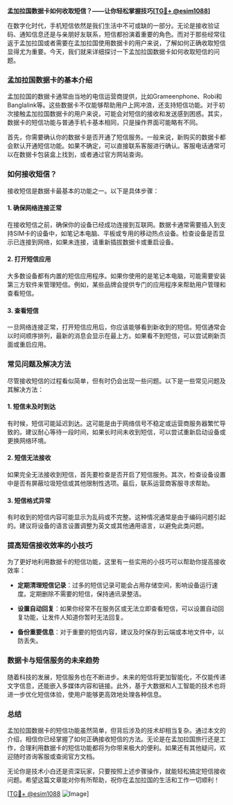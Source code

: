 **孟加拉国数据卡如何收取短信？——让你轻松掌握技巧[[TG💪+ @esim1088](https://t.me/s/esim1088)]**

在数字化时代，手机短信依然是我们生活中不可或缺的一部分。无论是接收验证码、通知信息还是与亲朋好友联系，短信都扮演着重要的角色。而对于那些经常往返于孟加拉国或者需要在孟加拉国使用数据卡的用户来说，了解如何正确收取短信显得尤为重要。今天，我们就来详细探讨一下孟加拉国数据卡如何收取短信的问题。

### 孟加拉国数据卡的基本介绍

孟加拉国的数据卡通常由当地的电信运营商提供，比如Grameenphone、Robi和Banglalink等。这些数据卡不仅能够帮助用户上网冲浪，还支持短信功能。对于初次接触孟加拉国数据卡的用户来说，可能会对短信的接收和发送感到困惑。其实，数据卡的短信功能与普通手机卡基本相同，只是操作界面可能略有不同。

首先，你需要确认你的数据卡是否开通了短信服务。一般来说，新购买的数据卡都会默认开通短信功能。如果不确定，可以直接联系客服进行确认。客服电话通常可以在数据卡包装盒上找到，或者通过官方网站查询。

### 如何接收短信？

接收短信是数据卡最基本的功能之一。以下是具体步骤：

#### 1. 确保网络连接正常
在接收短信之前，确保你的设备已经成功连接到互联网。数据卡通常需要插入到支持SIM卡的设备中，如笔记本电脑、平板或专用的移动热点设备。检查设备是否显示已连接到网络，如果未连接，请重新插拔数据卡或重启设备。

#### 2. 打开短信应用
大多数设备都有内置的短信应用程序。如果你使用的是笔记本电脑，可能需要安装第三方软件来管理短信。例如，某些品牌会提供专门的应用程序来帮助用户管理和查看短信。

#### 3. 查看短信
一旦网络连接正常，打开短信应用后，你应该能够看到新收到的短信。短信通常会以时间顺序排列，最新的消息会显示在最上方。如果看不到短信，可以尝试刷新页面或重启应用。

### 常见问题及解决方法

尽管接收短信的过程看似简单，但有时仍会出现一些问题。以下是一些常见问题及其解决方法：

#### 1. 短信未及时到达
有时候，短信可能延迟到达。这可能是由于网络信号不稳定或运营商服务器繁忙导致的。建议耐心等待一段时间，如果长时间未收到短信，可以尝试重新启动设备或更换网络环境。

#### 2. 短信无法接收
如果完全无法接收到短信，首先要检查是否开启了短信服务。其次，检查设备设置中是否有屏蔽垃圾短信或其他限制性选项。最后，联系运营商客服寻求帮助。

#### 3. 短信格式异常
有时收到的短信内容可能显示为乱码或不完整。这种情况通常是由于编码问题引起的。建议将设备的语言设置调整为英文或其他通用语言，以避免此类问题。

### 提高短信接收效率的小技巧

为了更好地利用数据卡的短信功能，这里有一些实用的小技巧可以帮助你提高接收效率：

- **定期清理短信记录**：过多的短信记录可能会占用存储空间，影响设备运行速度。定期删除不需要的短信，保持通讯录整洁。
  
- **设置自动回复**：如果你经常不在服务区或无法立即查看短信，可以设置自动回复功能，让发件人知道你暂时无法回复。

- **备份重要信息**：对于重要的短信内容，建议及时保存到云端或本地文件中，以防丢失。

### 数据卡与短信服务的未来趋势

随着科技的发展，短信服务也在不断进步。未来的短信将更加智能化，不仅能传递文字信息，还能嵌入多媒体内容和链接。此外，基于大数据和人工智能的技术也将进一步优化短信体验，使用户能够更高效地处理各种信息。

### 总结

孟加拉国数据卡的短信功能虽然简单，但背后涉及的技术却相当复杂。通过本文的介绍，相信你已经掌握了如何正确接收短信的方法。无论是在孟加拉国旅行还是工作，合理利用数据卡的短信功能都将为你带来极大的便利。如果还有其他疑问，欢迎随时咨询客服或查阅官方文档。

无论你是技术小白还是资深玩家，只要按照上述步骤操作，就能轻松搞定短信接收问题。希望这篇文章能对你有所帮助，祝你在孟加拉国的生活和工作一切顺利！

[[TG💪+ @esim1088](https://t.me/s/esim1088) ![Image](https://i.postimg.cc/4NQfJmqS/Snipaste-2025-05-13-00-14-12.png)]